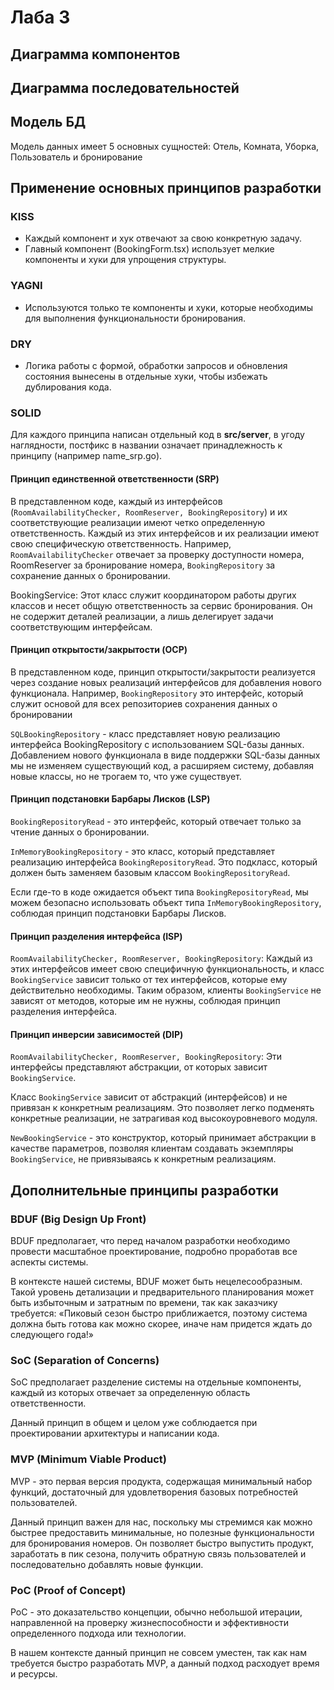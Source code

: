 # Лаба 3

## Диаграмма компонентов

## Диаграмма последовательностей

## Модель БД

Модель данных имеет 5 основных сущностей: Отель, Комната, Уборка, Пользователь и бронирование

## Применение основных принципов разработки

### KISS

- Каждый компонент и хук отвечают за свою конкретную задачу.
- Главный компонент (BookingForm.tsx) использует мелкие компоненты и хуки для упрощения структуры.

### YAGNI

- Используются только те компоненты и хуки, которые необходимы для выполнения функциональности бронирования.

### DRY

- Логика работы с формой, обработки запросов и обновления состояния вынесены в отдельные хуки, чтобы избежать дублирования кода.

### SOLID

Для каждого принципа написан отдельный код в __**src/server**__,  в угоду наглядности, постфикс в названии означает принадлежность к принципу (например name_srp.go).

#### Принцип единственной ответственности (SRP)

В представленном коде, каждый из интерфейсов (`RoomAvailabilityChecker, RoomReserver, BookingRepository`) и их соответствующие реализации имеют четко определенную ответственность. Каждый из этих интерфейсов и их реализации имеют свою специфическую ответственность. Например, `RoomAvailabilityChecker` отвечает за проверку доступности номера, RoomReserver за бронирование номера, `BookingRepository` за сохранение данных о бронировании.

BookingService: Этот класс служит координатором работы других классов и несет общую ответственность за сервис бронирования. Он не содержит деталей реализации, а лишь делегирует задачи соответствующим интерфейсам.

#### Принцип открытости/закрытости (OCP)

В представленном коде, принцип открытости/закрытости реализуется через создание новых реализаций интерфейсов для добавления нового функционала. Например, `BookingRepository` это интерфейс, который служит основой для всех репозиториев сохранения данных о бронировании

`SQLBookingRepository` - класс представляет новую реализацию интерфейса BookingRepository с использованием SQL-базы данных. Добавлением нового функционала в виде поддержки SQL-базы данных мы не изменяем существующий код, а расширяем систему, добавляя новые классы, но не трогаем то, что уже существует.

#### Принцип подстановки Барбары Лисков (LSP)

`BookingRepositoryRead` - это интерфейс, который отвечает только за чтение данных о бронировании.

`InMemoryBookingRepository` - это класс, который представляет реализацию интерфейса `BookingRepositoryRead`. Это подкласс, который должен быть заменяем базовым классом `BookingRepositoryRead`.

Если где-то в коде ожидается объект типа `BookingRepositoryRead`, мы можем безопасно использовать объект типа `InMemoryBookingRepository`, соблюдая принцип подстановки Барбары Лисков.

#### Принцип разделения интерфейса (ISP)

`RoomAvailabilityChecker, RoomReserver, BookingRepository`: Каждый из этих интерфейсов имеет свою специфичную функциональность, и класс `BookingService` зависит только от тех интерфейсов, которые ему действительно необходимы. Таким образом, клиенты `BookingService` не зависят от методов, которые им не нужны, соблюдая принцип разделения интерфейса.

#### Принцип инверсии зависимостей (DIP)

`RoomAvailabilityChecker, RoomReserver, BookingRepository`: Эти интерфейсы представляют абстракции, от которых зависит `BookingService`.

Класс `BookingService` зависит от абстракций (интерфейсов) и не привязан к конкретным реализациям. Это позволяет легко подменять конкретные реализации, не затрагивая код высокоуровневого модуля.

`NewBookingService` - это конструктор, который принимает абстракции в качестве параметров, позволяя клиентам создавать экземпляры `BookingService`, не привязываясь к конкретным реализациям.

## Дополнительные принципы разработки

### BDUF (Big Design Up Front)

BDUF предполагает, что перед началом разработки необходимо провести масштабное проектирование, подробно проработав все аспекты системы.

В контексте нашей системы, BDUF может быть нецелесообразным. Такой уровень детализации и предварительного планирования может быть избыточным и затратным по времени, так как заказчику требуется: «Пиковый сезон быстро приближается, поэтому система должна быть готова как можно скорее, иначе нам придется ждать до следующего года!»

### SoC (Separation of Concerns)

SoC предполагает разделение системы на отдельные компоненты, каждый из которых отвечает за определенную область ответственности.

Данный принцип в общем и целом уже соблюдается при проектировании архитектуры и написании кода.

### MVP (Minimum Viable Product)

MVP - это первая версия продукта, содержащая минимальный набор функций, достаточный для удовлетворения базовых потребностей пользователей.

Данный принцип важен для нас, поскольку мы стремимся как можно быстрее предоставить минимальные, но полезные функциональности для бронирования номеров. Он позволяет быстро выпустить продукт, заработать в пик сезона, получить обратную связь пользователей и последовательно добавлять новые функции.

### PoC (Proof of Concept)

PoC - это доказательство концепции, обычно небольшой итерации, направленной на проверку жизнеспособности и эффективности определенного подхода или технологии.

В нашем контексте данный принцип не совсем уместен, так как нам требуется быстро разработать MVP, а данный подход расходует время и ресурсы.
